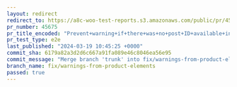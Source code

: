 ```yaml
---
layout: redirect
redirect_to: https://a8c-woo-test-reports.s3.amazonaws.com/public/pr/45675/e2e/index.html
pr_number: 45675
pr_title_encoded: "Prevent+warning+if+there+was+no+post+ID+available+in+some+product+elements"
pr_test_type: e2e
last_published: "2024-03-19 10:45:25 +0000"
commit_sha: 6179a82a3d2d6c667a91fa089e46c8046ea56e95
commit_message: "Merge branch 'trunk' into fix/warnings-from-product-elements"
branch_name: fix/warnings-from-product-elements
passed: true
---
```


